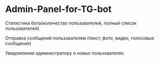 # Admin-Panel-for-TG-bot

Статистика бота(количество пользователей, полный список пользователей)

Отправка сообщений пользователям (текст, фото, видео, голосовые сообщения)

Уведомление администратору о новых пользователях
